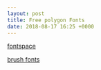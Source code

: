 ```yaml
---
layout: post
title: Free polygon Fonts
date: 2018-08-17 16:25 +0000
---
```



[fontspace](http://www.fontspace.com/category/polygon)

[brush fonts](https://www.creativebloq.com/typography/free-brush-fonts-5132899/2)